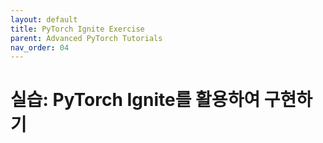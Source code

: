 ```yaml
---
layout: default
title: PyTorch Ignite Exercise
parent: Advanced PyTorch Tutorials
nav_order: 04
---
```


# 실습: PyTorch Ignite를 활용하여 구현하기

